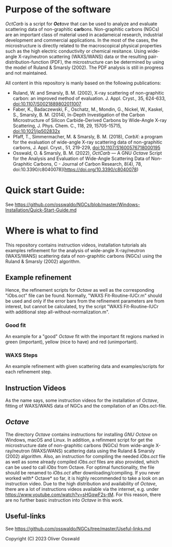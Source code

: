 # Purpose of the software
*OctCarb* is a script for ***Oct**ave* that can be used to analyze and evaluate scattering data of non-graphitic **carb**ons. Non-graphitic carbons (NGCs) are an important class of material used in acadameical research, industrial development and commercial applications. In the most of the cases, the microstructure is directly related to the macroscopical physical properties such as the high electric conductivity or chemical resitance. Using wide-angle X-ray/neutron scattering (WAXS/WANS) data or the resulting pair-distribution-function (PDF), the microstructure can be determined by using the model of Ruland & Smarsly (2002). The PDF analysis is still in progress and not maintained.

All content in this repository is manly based on the following publications:
* Ruland, W. and Smarsly, B. M. (2002), X-ray scattering of non-graphitic carbon: an improved method of evaluation. J. Appl. Cryst., 35, 624-633, [doi:10.1107/S0021889802011007](https://doi.org/10.1107/S0021889802011007)
* Faber, K., Badaczewski, F., Oschatz, M., Mondin, G., Nickel, W., Kaskel, S., Smarsly, B. M. (2014), In-Depth Investigation of the Carbon Microstructure of Silicon Carbide-Derived Carbons by Wide-Angle X-ray Scattering, J. Phys. Chem. C., 118, 29, 15705-15715, [doi:10.1021/jp502832x](https://doi.org/10.1021/jp502832x)
* Pfaff, T., Simmermacher, M. & Smarsly, B. M. (2018), *CarbX*: a program for the evaluation of wide-angle X-ray scattering data of non-graphitic carbons, J. Appl. Cryst., 51, 219-229, [doi:10.1107/S1600576718000195](https://doi.org/10.1107/S1600576718000195)
* Osswald, O. & Smarsly, B. M. (2022), *OctCarb* — A GNU *Octave* Script for the Analysis and Evaluation of Wide-Angle Scattering Data of Non-Graphitic Carbons, C - Journal of Carbon Research, 8(4), 78, doi:10.3390/c8040078](https://doi.org/10.3390/c8040078)

# Quick start Guide:
See https://github.com/osswaldo/NGCs/blob/master/Windows-Installation/Quick-Start-Guide.md

# Where is what to find
This repository contains instruction videos, installation tutorials als examples refinement for the analysis of wide-angle X-ray/neutron (WAXS/WANS) scattering data of non-graphitic carbons (NGCs) using the Ruland & Smarsly (2002) algorithm.

## Example refinement
Hence, the refinement scripts for *Octave* as well as the corresponding "iObs.oct" file can be found. Normally, "WAXS Fit-Routine-IUCr.m" should be used and only if the error bars from the refinement parameters are from interest, but cannot be calculated, try the script "WAXS Fit-Routine-IUCr with additional step all-without-normalization.m".

### Good fit
An example for a "good" *Octave* fit with the important fit regions marked in green (important), yellow (nice to have) and red (unimportant).

### WAXS Steps
An example refinement with given scattering data and examples/scripts for each refinement step.

## Instruction Videos
As the name says, some instruction videos for the installation of *Octave*, fitting of WAXS/WANS data of NGCs and the compilation of an iObs.oct-file.

## *Octave*
The directory *Octave* contains instructions for installing *GNU Octave* on Windows, macOS and Linux. In addition, a refinment script for get the microstructure date of non-graphitic carbons (NGCs) from wide-angle X-ray/neutron (WAXS/WANS) scattering data using the Ruland & Smarsly (2002) algorithm. Also, an instruction for compiling the needed *iObs.oct* file as well as some already compiled *iObs.oct* files are also provided, which can be used to call *iObs* from Octave. For optimal functionality, the file should be renamed to *iObs.oct* after downloading/compiling.
If you never worked with* Octave* so far, it is highly recommended to take a look on an instruction video. Due to the high distribution and availability of *Octave*, there are a lot of instructions videos available via the internet, e.g. under https://www.youtube.com/watch?v=sHGqwF2s-tM. For this reason, there are no further basic instruction into *Octave* in this work.

## Useful-links
See https://github.com/osswaldo/NGCs/tree/master/Useful-links.md

Copyright (C) 2023 Oliver Osswald
